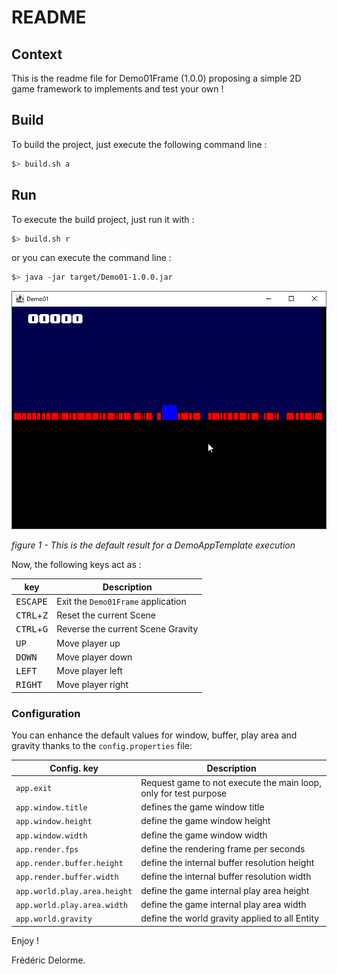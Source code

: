 # README

## Context

This is the readme file for Demo01Frame (1.0.0) proposing a simple 2D game framework
to implements and test your own !

## Build

To build the project, just execute the following command line :

```bash
$> build.sh a
```

## Run

To execute the build project, just run it with :

```bash
$> build.sh r
```

or you can execute the command line :

```bash
$> java -jar target/Demo01-1.0.0.jar
```

![This is the default result for a DemoAppTemplate execution](src/docs/images/screenshot-1.png "This is the default result for a DemoAppTemplate execution")

_figure 1 - This is the default result for a DemoAppTemplate execution_

Now, the following keys act as :

| key                          | Description                                   |
|------------------------------|-----------------------------------------------|
| <kbd>ESCAPE</kbd>            | Exit the <code>Demo01Frame</code> application | 
| <kbd>CTRL</kbd>+<kbd>Z</kbd> | Reset the current Scene                       | 
| <kbd>CTRL</kbd>+<kbd>G</kbd> | Reverse the current Scene Gravity             | 
| <kbd>UP</kbd>                | Move player up                                | 
| <kbd>DOWN</kbd>              | Move player down                              | 
| <kbd>LEFT</kbd>              | Move player left                              | 
| <kbd>RIGHT</kbd>             | Move player right                             | 

### Configuration

You can enhance the default values for window, buffer, play area and gravity thanks to
the `config.properties` file:

| Config. key                  | Description                                                      |
|------------------------------|------------------------------------------------------------------|
| `app.exit`                   | Request game to not execute the main loop, only for test purpose |
| `app.window.title`           | defines the game window title                                    |
| `app.window.height`          | define the game window height                                    |
| `app.window.width`           | define the game window width                                     |
| `app.render.fps`             | define the rendering frame per seconds                           |
| `app.render.buffer.height`   | define the internal buffer resolution height                     |
| `app.render.buffer.width`    | define the internal buffer resolution width                      |
| `app.world.play.area.height` | define the game internal play area height                        |
| `app.world.play.area.width`  | define the game internal play area width                         |
| `app.world.gravity`          | define the world gravity applied to all Entity                   |

Enjoy !

Frédéric Delorme.

